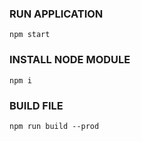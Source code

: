 ### RUN APPLICATION

    npm start

### INSTALL NODE MODULE 

    npm i

### BUILD FILE

    npm run build --prod